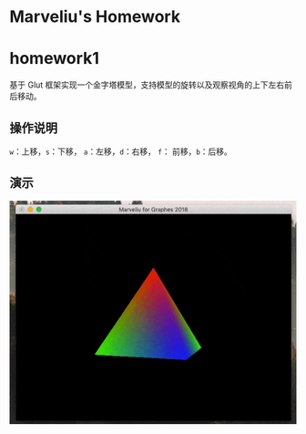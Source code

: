 Marveliu's Homework
====

# homework1
基于 Glut 框架实现一个金字塔模型，支持模型的旋转以及观察视角的上下左右前后移动。
## 操作说明
 `w`：上移，`s`：下移， `a`：左移，`d`：右移， `f`： 前移，`b`：后移。
## 演示
![homework1](./homework1.gif)

